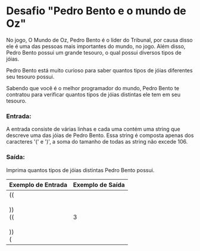 # Desafio "Pedro Bento e o mundo de Oz"

No jogo, O Mundo de Oz, Pedro Bento é o líder do Tribunal, por causa disso ele é uma das pessoas mais importantes do mundo, no jogo. Além disso, Pedro Bento possui um grande tesouro, o qual possui diversos tipos de jóias.

Pedro Bento está muito curioso para saber quantos tipos de jóias diferentes seu tesouro possui.

Sabendo que você é o melhor programador do mundo, Pedro Bento te contratou para verificar quantos tipos de jóias distintas ele tem em seu tesouro.

### Entrada:

A entrada consiste de várias linhas e cada uma contém uma string que descreve uma das jóias de Pedro Bento. Essa string é composta apenas dos caracteres '(' e ')', a soma do tamanho de todas as string não excede 106.

### Saída:

Imprima quantos tipos de jóias distintas Pedro Bento possui.

| Exemplo de Entrada                            | Exemplo de Saída |
| --------------------------------------------- | ---------------- |
| ((<br /><br />))<br />((<br /><br />))<br />( | 3                |

